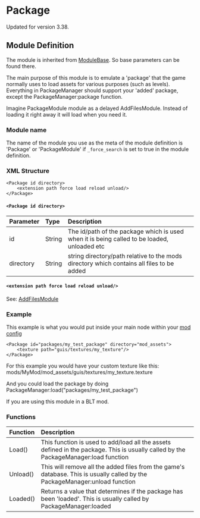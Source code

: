 # Package

Updated for version 3.38.

## Module Definition

The module is inherited from [ModuleBase](https://github.com/GreatBigBushyBeard/PAYDAY-2-BeardLib/wiki/ModuleBase). So base parameters can be found there.

The main purpose of this module is to emulate a 'package' that the game normally uses to load assets for various purposes \(such as levels\). Everything in PackageManager should support your 'added' package, except the PackageManager:package function.

Imagine PackageModule module as a delayed AddFilesModule. Instead of loading it right away it will load when you need it.

### Module name

The name of the module you use as the meta of the module definition is 'Package' or 'PackageModule' if `_force_search` is set to true in the module definition.

### XML Structure

```markup
<Package id directory>
    <extension path force load reload unload/>
</Package>
```

#### `<Package id directory>`

| Parameter | Type | Description |
| :--- | :--- | :--- |
| id | String | The id/path of the package which is used when it is being called to be loaded, unloaded etc |
| directory | String | string directory/path relative to the mods directory which contains all files to be added |

#### `<extension path force load reload unload/>`

See: [AddFilesModule](https://github.com/GreatBigBushyBeard/PAYDAY-2-BeardLib/wiki/AddFilesModule)

### Example

This example is what you would put inside your main node within your [mod config](https://github.com/GreatBigBushyBeard/PAYDAY-2-BeardLib/wiki/Module-Config)

```markup
<Package id="packages/my_test_package" directory="mod_assets">
    <texture path="guis/textures/my_texture"/>
</Package>
```

For this example you would have your custom texture like this: mods/MyMod/mod\_assets/guis/textures/my\_texture.texture

And you could load the package by doing PackageManager:load\("packages/my\_test\_package"\)

If you are using this module in a BLT mod.

### Functions

| Function | Description |
| :--- | :--- |
| Load\(\) | This function is used to add/load all the assets defined in the package. This is usually called by the PackageManager:load function |
| Unload\(\) | This will remove all the added files from the game's database. This is usually called by the PackageManager:unload function |
| Loaded\(\) | Returns a value that determines if the package has been 'loaded'. This is usually called by PackageManager:loaded |

